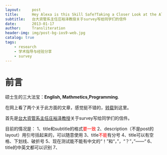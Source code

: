 ```yaml
---
layout:     post
title:      Hey Alexa is this Skill Safe?Taking a Closer Look at the Alexa Skill Ecosystem
subtitle:   台大资管系主任庄裕泽教授关于survey写给同学们的信件
date:       2013-01-17
author:     Transliteration
header-img: img/post-bg-ios9-web.jpg
catalog: true
tags:
    - research
    - 学术指导与经验分享
    - survey 
---
```

	
# 前言

硕士生的三大法宝：**English, Mathmetics,Programming**.

在网上看了两个关于此方面的文章，感觉挺不错的，[转载](https://www.douban.com/group/topic/36085879/)到这里。

首先是[台大资管系主任庄裕泽教授](https://management.ntu.edu.tw/IM/faculty/teacher/sn/10)关于survey写给同学们的信件。


目前的情况是：
1、title和subtitle的格式<font color=red>要一致</font>
2、description（不是post的layout）用引号括起来的，可以随意使用
3、title<font color=red>不能</font>有分号
4、title可以有空格、下划线、破折号
5、现在测试能不能有中文的“！”和“，”，“？”，”——“
6、title的中英文都可以识别
7、
